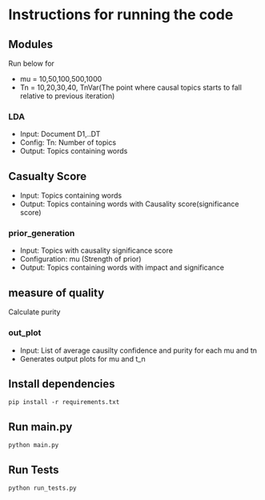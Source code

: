 # Instructions for running the code

## Modules
Run below for
- mu = 10,50,100,500,1000
- Tn = 10,20,30,40, TnVar(The point where causal topics starts to fall relative to previous iteration)

### LDA
- Input: Document D1,..DT
- Config: Tn: Number of topics
- Output: Topics containing words

## Casualty Score
- Input: Topics containing words
- Output: Topics containing words with Causality score(significance score)

### prior_generation
- Input: Topics with causality significance score
- Configuration: mu (Strength of prior)
- Output: Topics containing words with impact and significance

## measure of quality
Calculate purity


### out_plot
- Input: List of average causilty confidence and purity for each mu and tn
- Generates output plots for mu and t_n


## Install dependencies
```
pip install -r requirements.txt
```

## Run main.py
```
python main.py
```

## Run Tests
```
python run_tests.py
```
